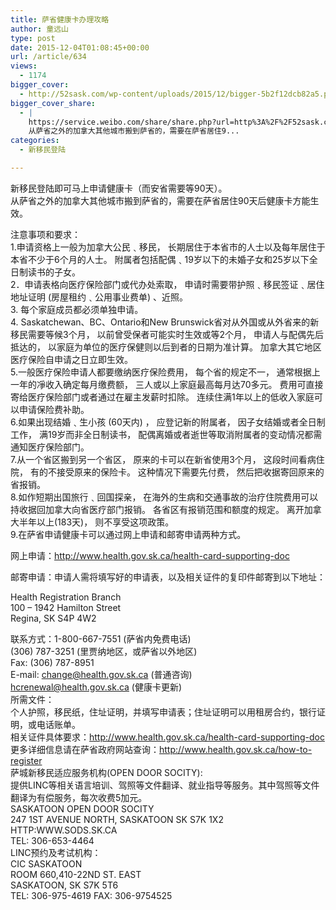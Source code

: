 ```yaml
---
title: 萨省健康卡办理攻略
author: 童远山
type: post
date: 2015-12-04T01:08:45+00:00
url: /article/634
views:
  - 1174
bigger_cover:
  - http://52sask.com/wp-content/uploads/2015/12/bigger-5b2f12dcb82a5.png
bigger_cover_share:
  - |
    https://service.weibo.com/share/share.php?url=http%3A%2F%2F52sask.com%2Farticle%2F634&type=button&language=zh_cn&searchPic=true&pic=http%3A%2F%2F52sask.com%2Fwp-content%2Fuploads%2F2015%2F12%2Fbigger-5b2f12dcb82a5.png&title=【萨省健康卡办理攻略】新移民登陆即可马上申请健康卡（而安省需要等90天）。
    从萨省之外的加拿大其他城市搬到萨省的，需要在萨省居住9...
categories:
  - 新移民登陆

---
```

新移民登陆即可马上申请健康卡（而安省需要等90天）。  
从萨省之外的加拿大其他城市搬到萨省的，需要在萨省居住90天后健康卡方能生效。

注意事项和要求：  
1.申请资格上一般为加拿大公民﹑移民， 长期居住于本省市的人士以及每年居住于本省不少于6个月的人士。 附属者包括配偶﹑19岁以下的未婚子女和25岁以下全日制读书的子女。  
2．申请表格向医疗保险部门或代办处索取， 申请时需要带护照﹑移民签证﹑居住地址证明 (房屋租约﹑公用事业费单) 、近照。  
3. 每个家庭成员都必须单独申请。  
4. Saskatchewan、BC、Ontario和New Brunswick省对从外国或从外省来的新移民需要等候3个月， 以前曾受保者可能实时生效或等2个月， 申请人与配偶先后抵达的， 以家庭为单位的医疗保健则以后到者的日期为准计算。 加拿大其它地区医疗保险自申请之日立即生效。  
5.一般医疗保险申请人都要缴纳医疗保险费用， 每个省的规定不一， 通常根据上一年的凈收入确定每月缴费额， 三人或以上家庭最高每月达70多元。 费用可直接寄给医疗保险部门或者通过在雇主发薪时扣除。 连续住满1年以上的低收入家庭可以申请保险费补助。  
6.如果出现结婚﹑生小孩 (60天内) ， 应登记新的附属者， 因子女结婚或者全日制工作， 满19岁而非全日制读书， 配偶离婚或者逝世等取消附属者的变动情况都需通知医疗保险部门。  
7.从一个省区搬到另一个省区， 原来的卡可以在新省使用3个月， 这段时间看病住院， 有的不接受原来的保险卡。 这种情况下需要先付费， 然后把收据寄回原来的省报销。  
8.如作短期出国旅行﹑回国探亲， 在海外的生病和交通事故的治疗住院费用可以持收据回加拿大向省医疗部门报销。 各省区有报销范围和额度的规定。 离开加拿大半年以上(183天)， 则不享受这项政策。  
9.在萨省申请健康卡可以通过网上申请和邮寄申请两种方式。

网上申请：http://www.health.gov.sk.ca/health-card-supporting-doc

邮寄申请：申请人需将填写好的申请表，以及相关证件的复印件邮寄到以下地址：

Health Registration Branch  
100 – 1942 Hamilton Street  
Regina, SK S4P 4W2

联系方式：1-800-667-7551 (萨省内免费电话)  
(306) 787-3251 (里贾纳地区，或萨省以外地区)  
Fax: (306) 787-8951  
E-mail: change@health.gov.sk.ca (普通咨询)  
hcrenewal@health.gov.sk.ca (健康卡更新)  
所需文件：  
个人护照，移民纸，住址证明，并填写申请表；住址证明可以用租房合约，银行证明，或电话账单。  
相关证件具体要求：http://www.health.gov.sk.ca/health-card-supporting-doc  
更多详细信息请在萨省政府网站查询：http://www.health.gov.sk.ca/how-to-register  
萨城新移民适应服务机构(OPEN DOOR SOCITY):  
提供LINC等相关语言培训、驾照等文件翻译、就业指导等服务。其中驾照等文件翻译为有偿服务，每次收费5加元。  
SASKATOON OPEN DOOR SOCITY  
247 1ST AVENUE NORTH, SASKATOON SK S7K 1X2  
HTTP:WWW.SODS.SK.CA  
TEL: 306-653-4464  
LINC预约及考试机构：  
CIC SASKATOON  
ROOM 660,410-22ND ST. EAST  
SASKATOON, SK S7K 5T6  
TEL: 306-975-4619 FAX: 306-9754525